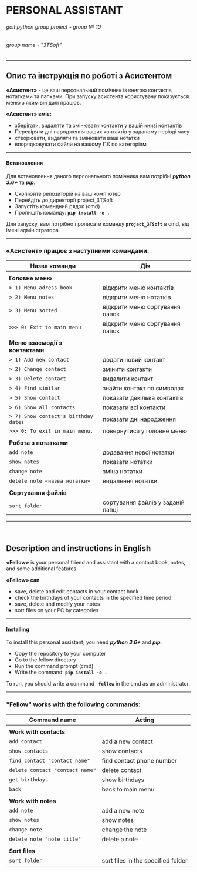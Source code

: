 # **PERSONAL ASSISTANT**
###### goit python group project - group № 10 
###### group name - "3TSoft"

------------
##  Опис та інструкція по роботі з Асистентом

**«Асистент»** - це ваш персональний помічник із книгою контактів, нотатками та папками. При запуску асистента користувачу показується меню з яким він далі працює.

**«Асистент» вміє:**
- зберігати, видаляти та змінювати контакти у вашій книзі контактів
- Перевіряти дні народження ваших контактів у заданому періоді часу
- створювати, видаляти та змінювати ваші нотатки
- впорядковувати файли на вашому ПК по категоріям
------------

#### Встановлення

Для встановлення даного персонального помічника вам потрібні ***python 3.6+*** та ***pip***.

- Скопіюйте репозиторій на ваш комп'ютер
- Перейдіть до директорії project_3TSoft
- Запустіть командний рядок (cmd)
- Пропишіть команду: **`pip install -e .`**

Для запуску, вам потрібно прописати команду **`project_3TSoft`** в cmd, від імені адміністратора 

------------

###  «Асистент» працює з наступними командами:

| Назва команди |  Дія |
| ------------ | ------------ |
|||
|**Головне меню**||
| `> 1) Menu adress book` | відкрити меню контактів |
| `> 2) Menu notes`  | відкрити меню нотатків |
| `> 3) Menu sorted`  | відкрити меню сортування папок |
| `>>> 0: Exit to main menu`  | відкрити меню сортування папок |
|||
|**Меню взаємодії з контактами**||
| `> 1) Add new contact` | додати новий контакт |
| `> 2) Change contact`  | змінити контакти |
| `> 3) Delete contact`  | видалити контакт |
| `> 4) Find similar` | знайти контакт по символах|
| `> 5) Show contact` | показати декілька контактів  |
| `> 6) Show all contacts` | показати всі контакти|
| `> 7) Show contact's birthday dates` | показати дні народження |
| `>>> 0: To exit in main menu.` | повернутися у головне меню|
|||
|**Робота з нотатками**||
| `add note` | додавання нової нотатки |
| `show notes` | показати нотатки |
| `change note` | зміна нотатки |
| `delete note «назва нотатки»` | видалення нотатки |
|||
|**Сортування файлів**||
| `sort folder` | сортування файлів у заданій папці |
------------
‎
## Description and instructions in English

**«Fellow»** is your personal friend and assistant with a contact book, notes, and some additional features.

**«Fellow» can**
- save, delete and edit contacts in your contact book
- сheck the birthdays of your contacts in the specified time period
- save, delete and modify your notes
- sort files on your PC by categories
------------

#### Installing

To install this personal assistant, you need ***python 3.6+*** and ***pip***.

- Copy the repository to your computer
- Go to the fellow directory
- Run the command prompt (cmd)
- Write the command: **`pip install -e .`**

To run, you should write a command **` fellow`** in the cmd as an administrator.

------------

###  "Fellow" works with the following commands:

| Command name |  Acting |
| ------------ | ------------ |
|||
|**Work with contacts**||
| `add contact` | add a new contact |
| `show contacts`  | show contacts |
| `find contact "сontact name"`  | find contact phone number |
| `delete contact "сontact name"` | delete contact |
| `get birthdays` | show birthdays |
| `back` | back to main menu|
|||
|**Work with notes**||
| `add note` | add a new note |
| `show notes` | show notes |
| `change note` | change the note |
| `delete note "note title"` | delete a note |
|||
|**Sort files**||
| `sort folder` | sort files in the specified folder |

